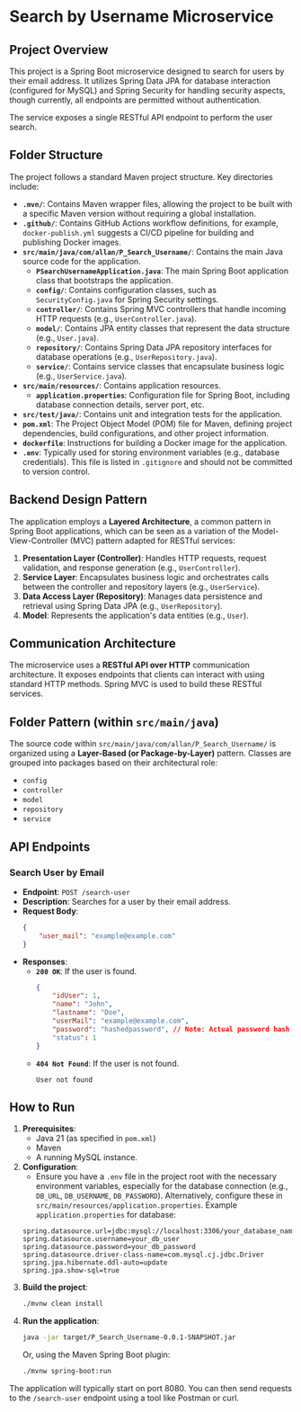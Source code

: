 # Search by Username Microservice

## Project Overview

This project is a Spring Boot microservice designed to search for users by their email address. It utilizes Spring Data JPA for database interaction (configured for MySQL) and Spring Security for handling security aspects, though currently, all endpoints are permitted without authentication.

The service exposes a single RESTful API endpoint to perform the user search.

## Folder Structure

The project follows a standard Maven project structure. Key directories include:

-   **`.mvn/`**: Contains Maven wrapper files, allowing the project to be built with a specific Maven version without requiring a global installation.
-   **`.github/`**: Contains GitHub Actions workflow definitions, for example, `docker-publish.yml` suggests a CI/CD pipeline for building and publishing Docker images.
-   **`src/main/java/com/allan/P_Search_Username/`**: Contains the main Java source code for the application.
    -   **`PSearchUsernameApplication.java`**: The main Spring Boot application class that bootstraps the application.
    -   **`config/`**: Contains configuration classes, such as `SecurityConfig.java` for Spring Security settings.
    -   **`controller/`**: Contains Spring MVC controllers that handle incoming HTTP requests (e.g., `UserController.java`).
    -   **`model/`**: Contains JPA entity classes that represent the data structure (e.g., `User.java`).
    -   **`repository/`**: Contains Spring Data JPA repository interfaces for database operations (e.g., `UserRepository.java`).
    -   **`service/`**: Contains service classes that encapsulate business logic (e.g., `UserService.java`).
-   **`src/main/resources/`**: Contains application resources.
    -   **`application.properties`**: Configuration file for Spring Boot, including database connection details, server port, etc.
-   **`src/test/java/`**: Contains unit and integration tests for the application.
-   **`pom.xml`**: The Project Object Model (POM) file for Maven, defining project dependencies, build configurations, and other project information.
-   **`dockerfile`**: Instructions for building a Docker image for the application.
-   **`.env`**: Typically used for storing environment variables (e.g., database credentials). This file is listed in `.gitignore` and should not be committed to version control.

## Backend Design Pattern

The application employs a **Layered Architecture**, a common pattern in Spring Boot applications, which can be seen as a variation of the Model-View-Controller (MVC) pattern adapted for RESTful services:

1.  **Presentation Layer (Controller)**: Handles HTTP requests, request validation, and response generation (e.g., `UserController`).
2.  **Service Layer**: Encapsulates business logic and orchestrates calls between the controller and repository layers (e.g., `UserService`).
3.  **Data Access Layer (Repository)**: Manages data persistence and retrieval using Spring Data JPA (e.g., `UserRepository`).
4.  **Model**: Represents the application's data entities (e.g., `User`).

## Communication Architecture

The microservice uses a **RESTful API over HTTP** communication architecture. It exposes endpoints that clients can interact with using standard HTTP methods. Spring MVC is used to build these RESTful services.

## Folder Pattern (within `src/main/java`)

The source code within `src/main/java/com/allan/P_Search_Username/` is organized using a **Layer-Based (or Package-by-Layer)** pattern. Classes are grouped into packages based on their architectural role:
-   `config`
-   `controller`
-   `model`
-   `repository`
-   `service`

## API Endpoints

### Search User by Email

-   **Endpoint**: `POST /search-user`
-   **Description**: Searches for a user by their email address.
-   **Request Body**:
    ```json
    {
        "user_mail": "example@example.com"
    }
    ```
-   **Responses**:
    -   **`200 OK`**: If the user is found.
        ```json
        {
            "idUser": 1,
            "name": "John",
            "lastname": "Doe",
            "userMail": "example@example.com",
            "password": "hashedpassword", // Note: Actual password hash would be returned
            "status": 1
        }
        ```
    -   **`404 Not Found`**: If the user is not found.
        ```text
        User not found
        ```

## How to Run

1.  **Prerequisites**:
    *   Java 21 (as specified in `pom.xml`)
    *   Maven
    *   A running MySQL instance.
2.  **Configuration**:
    *   Ensure you have a `.env` file in the project root with the necessary environment variables, especially for the database connection (e.g., `DB_URL`, `DB_USERNAME`, `DB_PASSWORD`). Alternatively, configure these in `src/main/resources/application.properties`.
    Example `application.properties` for database:
    ```properties
    spring.datasource.url=jdbc:mysql://localhost:3306/your_database_name
    spring.datasource.username=your_db_user
    spring.datasource.password=your_db_password
    spring.datasource.driver-class-name=com.mysql.cj.jdbc.Driver
    spring.jpa.hibernate.ddl-auto=update
    spring.jpa.show-sql=true
    ```
3.  **Build the project**:
    ```bash
    ./mvnw clean install
    ```
4.  **Run the application**:
    ```bash
    java -jar target/P_Search_Username-0.0.1-SNAPSHOT.jar
    ```
    Or, using the Maven Spring Boot plugin:
    ```bash
    ./mvnw spring-boot:run
    ```
The application will typically start on port 8080. You can then send requests to the `/search-user` endpoint using a tool like Postman or curl.
